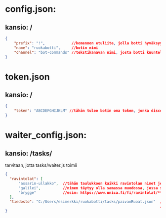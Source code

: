 # config.json:
## kansio: /
```json
{
    "prefix": "!",            //komennon etuliite, jolla botti hyväksyy viestin komentona
    "name": "ruokabotti",     //botin nimi
    "channel": "bot-commands" //tekstikanavan nimi, josta botti kuuntelee komentoja
}
```

# token.json
## kansio: /
```json
{
    "token": "ABCDEFGHIJKLM" //tähän tulee botin oma token, jonka discordin sivuilta https://discordapp.com/developers/applications
}
```

# waiter_config.json:
## kansio: /tasks/
tarvitaan, jotta tasks/waiter.js toimii
```json
{
  "ravintolat": [
      "assarin-ullakko",  //tähän taulukkoon kaikki ravintolan nimet joista botti hakee menut.
      "galilei",          //nimen täytyy olla samassa muodossa, jossa se ilmenee unican sivuilla:
      "brygge"            //esim: https://www.unica.fi/fi/ravintolat/**assarin-ullakko**/
  ],
  "tiedosto": "C:/Users/esimerkki/ruokabotti/tasks/paivanRuoat.json"  //täysi polku tiedostoon,
                                                                      //johon päivän ruoat tallennetaan ja josta ne haetaan
}
```
